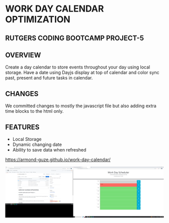 # WORK DAY CALENDAR OPTIMIZATION 

## RUTGERS CODING BOOTCAMP PROJECT-5

## OVERVIEW 
Create a day calendar to store events throughout your day using local storage. Have a date using Dayjs display at top of calendar and color sync past, present and future tasks in calendar.

## CHANGES
We committed changes to mostly the javascript file but also adding extra time blocks to the html only.

## FEATURES
- Local Storage
- Dynamic changing date 
- Ability to save data when refreshed

https://armond-guze.github.io/work-day-calendar/


![work-day-calendar picture](<Assets\screenshot of work-calendar.png>)
